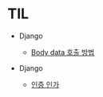 # TIL

- Django
  - [Body data 호출 방법](https://github.com/HyeonWooJo/TIL/blob/main/django/body-data.md)

- Django
  - [인증 인가](https://github.com/HyeonWooJo/TIL/blob/main/CS/%EC%9D%B8%EC%A6%9D%EC%9D%B8%EA%B0%80.md)